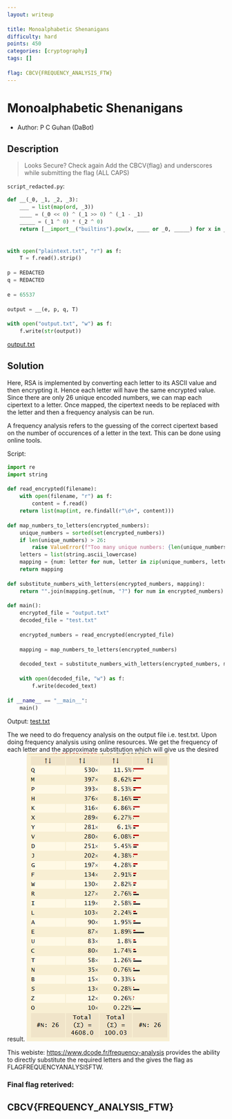 ```yaml
---
layout: writeup

title: Monoalphabetic Shenanigans
difficulty: hard
points: 450
categories: [cryptography]
tags: []

flag: CBCV{FREQUENCY_ANALYSIS_FTW}
---
```


# Monoalphabetic Shenanigans

* Author: P C Guhan (DaBot)
    
## Description

> Looks Secure? Check again
> Add the CBCV{flag} and underscores while submitting the flag (ALL CAPS)

`script_redacted.py`: 

```python
def __(_0, _1, _2, _3):
    ___ = list(map(ord, _3))
    ____ = (_0 << 0) ^ (_1 >> 0) ^ (_1 - _1)
    _____ = (_1 ^ 0) * (_2 ^ 0)
    return [__import__("builtins").pow(x, ____ or _0, _____) for x in ___]


with open("plaintext.txt", "r") as f:
    T = f.read().strip()

p = REDACTED
q = REDACTED

e = 65537

output = __(e, p, q, T)

with open("output.txt", "w") as f:
    f.write(str(output))
```

[output.txt](output.txt)

## Solution

Here, RSA is implemented by converting each letter to its ASCII value and then encrypting it. Hence each letter will have the same encrypted value. Since there are only 26 unique encoded numbers, we can map each cipertext to a letter. Once mapped, the cipertext needs to be replaced with the letter and then a frequency analysis can be run.

A frequency analysis refers to the guessing of the correct cipertext based on the number of occurences of a letter in the text. This can be done using online tools.

Script:

```python
import re
import string

def read_encrypted(filename):
    with open(filename, "r") as f:
        content = f.read()
    return list(map(int, re.findall(r"\d+", content)))

def map_numbers_to_letters(encrypted_numbers):
    unique_numbers = sorted(set(encrypted_numbers))
    if len(unique_numbers) > 26:
        raise ValueError(f"Too many unique numbers: {len(unique_numbers)} (max 26 allowed)")
    letters = list(string.ascii_lowercase)
    mapping = {num: letter for num, letter in zip(unique_numbers, letters)}
    return mapping

def substitute_numbers_with_letters(encrypted_numbers, mapping):
    return "".join(mapping.get(num, "?") for num in encrypted_numbers)

def main():
    encrypted_file = "output.txt"
    decoded_file = "test.txt"

    encrypted_numbers = read_encrypted(encrypted_file)

    mapping = map_numbers_to_letters(encrypted_numbers)

    decoded_text = substitute_numbers_with_letters(encrypted_numbers, mapping)

    with open(decoded_file, "w") as f:
        f.write(decoded_text)

if __name__ == "__main__":
    main()
```

Output:
[test.txt](test.txt)

The we need to do frequency analysis on the output file i.e. test.txt.
Upon doing frequency analysis using online resources. We get the frequency of each letter and the approximate substitution which will give us the desired result.
![frequency](./images/lkby.png)

This webiste: https://www.dcode.fr/frequency-analysis provides the ability to directly substitute the required letters and the gives the flag as FLAGFREQUENCYANALYSISFTW.

### Final flag reterived:
## CBCV{FREQUENCY_ANALYSIS_FTW}
